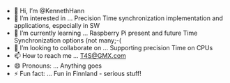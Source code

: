 - 👋 Hi, I’m @KennethHann
- 👀 I’m interested in ... Precision Time synchronization implementation and applications, especially in SW
- 🌱 I’m currently learning ... Raspberry Pi present and future Time Synchronization options (not many;-(
- 💞️ I’m looking to collaborate on ... Supporting precision Time on CPUs
- 📫 How to reach me ... T4S@GMX.com
- 😄 Pronouns: ... Anything goes
- ⚡ Fun fact: ... Fun in Finnland - serious stuff!

<!---
KennethHann/KennethHann is a ✨ special ✨ repository because its `README.md` (this file) appears on your GitHub profile.
You can click the Preview link to take a look at your changes.
--->

